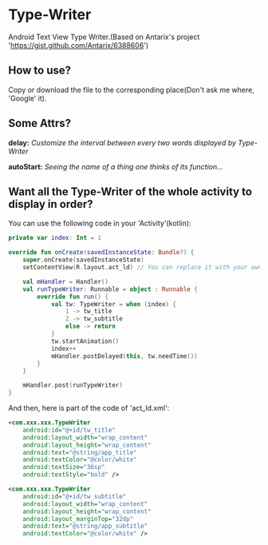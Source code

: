# Type-Writer
Android Text View Type Writer.(Based on Antarix's project 'https://gist.github.com/Antarix/6388606')

## How to use?
Copy or download the file to the corresponding place(Don't ask me where, 'Google' it).

## Some Attrs?
**delay:** *Customize the interval between every two words displayed by Type-Writer*

**autoStart:** *Seeing the name of a thing one thinks of its function...*

## Want all the Type-Writer of the whole activity to display in order?
You can use the following code in your 'Activity'(kotlin):

```kotlin
private var index: Int = 1

override fun onCreate(savedInstanceState: Bundle?) {
    super.onCreate(savedInstanceState)
    setContentView(R.layout.act_ld) // You can replace it with your own layout

    val mHandler = Handler()
    val runTypeWriter: Runnable = object : Runnable {
        override fun run() {
            val tw: TypeWriter = when (index) {
                1 -> tw_title
                2 -> tw_subtitle
                else -> return
            }
            tw.startAnimation()
            index++
            mHandler.postDelayed(this, tw.needTime())
        }
    }

    mHandler.post(runTypeWriter)
}
```

And then, here is part of the code of 'act_ld.xml':

```xml
<com.xxx.xxx.TypeWriter
    android:id="@+id/tw_title"
    android:layout_width="wrap_content"
    android:layout_height="wrap_content"
    android:text="@string/app_title"
    android:textColor="@color/white"
    android:textSize="36sp"
    android:textStyle="bold" />

<com.xxx.xxx.TypeWriter
    android:id="@+id/tw_subtitle"
    android:layout_width="wrap_content"
    android:layout_height="wrap_content"
    android:layout_marginTop="32dp"
    android:text="@string/app_subtitle"
    android:textColor="@color/white" />
```
